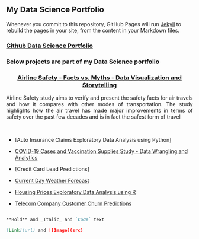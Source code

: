 ## My Data Science Portfolio

Whenever you commit to this repository, GitHub Pages will run [Jekyll](https://jekyllrb.com/) to rebuild the pages in your site, from the content in your Markdown files.

### [Github Data Science Portfolio](https://github.com/pchougule-ms/pchougule-ms/tree/main/Data%20Science%20Portfolio)



### Below projects are part of my Data Science portfolio

<h3 align="center"> <a href="https://github.com/pchougule-ms/pchougule-ms/tree/main/Data%20Science%20Portfolio/Airline%20Safety"> Airline Safety - Facts vs. Myths - Data Visualization and Storytelling </a></h3>

<p align="justify">Airline Safety study aims to verify and present the safety facts for air travels and how it compares with other modes of transportation. The study highlights how the air travel has made major improvements in terms of safety over the past few decades and is in fact the safest form of travel</p>
</br>

-  [Auto Insurance Claims Exploratory Data Analysis using Python]

-  [COVID-19 Cases and Vaccination Supplies Study - Data Wrangling and Analytics](https://github.com/pchougule-ms/pchougule-ms/tree/main/Data%20Science%20Portfolio/COVID-19%20Cases%20and%20Vaccination%20supplies%20study)

-  [Credit Card Lead Predictions]

-  [Current Day Weather Forecast](https://github.com/pchougule-ms/pchougule-ms/tree/main/Data%20Science%20Portfolio/Current%20Day%20Weather%20Forecast)

-  [Housing Prices Exploratory Data Analysis using R](https://github.com/pchougule-ms/pchougule-ms/tree/main/Data%20Science%20Portfolio/Housing%20Prices%20EDA)

-  [Telecom Company Customer Churn Predictions](https://github.com/pchougule-ms/pchougule-ms/tree/main/Data%20Science%20Portfolio/Telecom%20Company%20Customer%20Churn%20Predictions)


```markdown

**Bold** and _Italic_ and `Code` text

[Link](url) and ![Image](src)
```
